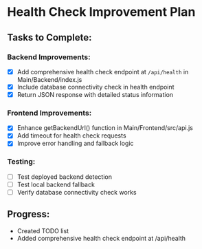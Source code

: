 # Health Check Improvement Plan

## Tasks to Complete:

### Backend Improvements:
- [x] Add comprehensive health check endpoint at `/api/health` in Main/Backend/index.js
- [x] Include database connectivity check in health endpoint
- [x] Return JSON response with detailed status information

### Frontend Improvements:
- [x] Enhance getBackendUrl() function in Main/Frontend/src/api.js
- [x] Add timeout for health check requests
- [x] Improve error handling and fallback logic

### Testing:
- [ ] Test deployed backend detection
- [ ] Test local backend fallback
- [ ] Verify database connectivity check works

## Progress:
- Created TODO list
- Added comprehensive health check endpoint at /api/health

